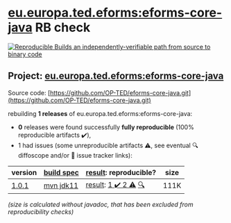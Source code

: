 [eu.europa.ted.eforms:eforms-core-java](https://central.sonatype.com/artifact/eu.europa.ted.eforms/eforms-core-java/1.0.1/versions) RB check
=======

[![Reproducible Builds](https://reproducible-builds.org/images/logos/rb.svg) an independently-verifiable path from source to binary code](https://reproducible-builds.org/)

## Project: [eu.europa.ted.eforms:eforms-core-java](https://central.sonatype.com/artifact/eu.europa.ted.eforms/eforms-core-java/1.0.1/versions)

Source code: [https://github.com/OP-TED/eforms-core-java.git](https://github.com/OP-TED/eforms-core-java.git)

rebuilding **1 releases** of eu.europa.ted.eforms:eforms-core-java:
- **0** releases were found successfully **fully reproducible** (100% reproducible artifacts :heavy_check_mark:),
- 1 had issues (some unreproducible artifacts :warning:, see eventual :mag: diffoscope and/or :memo: issue tracker links):

| version | [build spec](/BUILDSPEC.md) | [result](https://reproducible-builds.org/docs/jvm/): reproducible? | size |
| -- | --------- | ------ | -- |
| [1.0.1](https://central.sonatype.com/artifact/eu.europa.ted.eforms/eforms-core-java/1.0.1/pom) | [mvn jdk11](eforms-core-java-1.0.1.buildspec) | [result](eforms-core-java-1.0.1.buildinfo): [1 :heavy_check_mark:  2 :warning:](eforms-core-java-1.0.1.buildcompare) [:mag:](eforms-core-java-1.0.1.diffoscope) | 111K |

<i>(size is calculated without javadoc, that has been excluded from reproducibility checks)</i>
